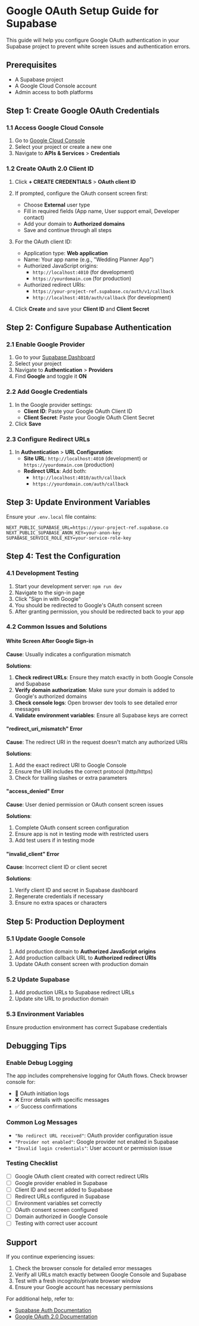 # Google OAuth Setup Guide for Supabase

This guide will help you configure Google OAuth authentication in your Supabase project to prevent white screen issues and authentication errors.

## Prerequisites

- A Supabase project
- A Google Cloud Console account
- Admin access to both platforms

## Step 1: Create Google OAuth Credentials

### 1.1 Access Google Cloud Console
1. Go to [Google Cloud Console](https://console.cloud.google.com/)
2. Select your project or create a new one
3. Navigate to **APIs & Services** > **Credentials**

### 1.2 Create OAuth 2.0 Client ID
1. Click **+ CREATE CREDENTIALS** > **OAuth client ID**
2. If prompted, configure the OAuth consent screen first:
   - Choose **External** user type
   - Fill in required fields (App name, User support email, Developer contact)
   - Add your domain to **Authorized domains**
   - Save and continue through all steps

3. For the OAuth client ID:
   - Application type: **Web application**
   - Name: Your app name (e.g., "Wedding Planner App")
   - Authorized JavaScript origins:
     - `http://localhost:4010` (for development)
     - `https://yourdomain.com` (for production)
   - Authorized redirect URIs:
     - `https://your-project-ref.supabase.co/auth/v1/callback`
     - `http://localhost:4010/auth/callback` (for development)

4. Click **Create** and save your **Client ID** and **Client Secret**

## Step 2: Configure Supabase Authentication

### 2.1 Enable Google Provider
1. Go to your [Supabase Dashboard](https://supabase.com/dashboard)
2. Select your project
3. Navigate to **Authentication** > **Providers**
4. Find **Google** and toggle it **ON**

### 2.2 Add Google Credentials
1. In the Google provider settings:
   - **Client ID**: Paste your Google OAuth Client ID
   - **Client Secret**: Paste your Google OAuth Client Secret
2. Click **Save**

### 2.3 Configure Redirect URLs
1. In **Authentication** > **URL Configuration**:
   - **Site URL**: `http://localhost:4010` (development) or `https://yourdomain.com` (production)
   - **Redirect URLs**: Add both:
     - `http://localhost:4010/auth/callback`
     - `https://yourdomain.com/auth/callback`

## Step 3: Update Environment Variables

Ensure your `.env.local` file contains:

```env
NEXT_PUBLIC_SUPABASE_URL=https://your-project-ref.supabase.co
NEXT_PUBLIC_SUPABASE_ANON_KEY=your-anon-key
SUPABASE_SERVICE_ROLE_KEY=your-service-role-key
```

## Step 4: Test the Configuration

### 4.1 Development Testing
1. Start your development server: `npm run dev`
2. Navigate to the sign-in page
3. Click "Sign in with Google"
4. You should be redirected to Google's OAuth consent screen
5. After granting permission, you should be redirected back to your app

### 4.2 Common Issues and Solutions

#### White Screen After Google Sign-in
**Cause**: Usually indicates a configuration mismatch

**Solutions**:
1. **Check redirect URLs**: Ensure they match exactly in both Google Console and Supabase
2. **Verify domain authorization**: Make sure your domain is added to Google's authorized domains
3. **Check console logs**: Open browser dev tools to see detailed error messages
4. **Validate environment variables**: Ensure all Supabase keys are correct

#### "redirect_uri_mismatch" Error
**Cause**: The redirect URI in the request doesn't match any authorized URIs

**Solutions**:
1. Add the exact redirect URI to Google Console
2. Ensure the URI includes the correct protocol (http/https)
3. Check for trailing slashes or extra parameters

#### "access_denied" Error
**Cause**: User denied permission or OAuth consent screen issues

**Solutions**:
1. Complete OAuth consent screen configuration
2. Ensure app is not in testing mode with restricted users
3. Add test users if in testing mode

#### "invalid_client" Error
**Cause**: Incorrect client ID or client secret

**Solutions**:
1. Verify client ID and secret in Supabase dashboard
2. Regenerate credentials if necessary
3. Ensure no extra spaces or characters

## Step 5: Production Deployment

### 5.1 Update Google Console
1. Add production domain to **Authorized JavaScript origins**
2. Add production callback URL to **Authorized redirect URIs**
3. Update OAuth consent screen with production domain

### 5.2 Update Supabase
1. Add production URLs to Supabase redirect URLs
2. Update site URL to production domain

### 5.3 Environment Variables
Ensure production environment has correct Supabase credentials

## Debugging Tips

### Enable Debug Logging
The app includes comprehensive logging for OAuth flows. Check browser console for:
- 🔄 OAuth initiation logs
- ❌ Error details with specific messages
- ✅ Success confirmations

### Common Log Messages
- `"No redirect URL received"`: OAuth provider configuration issue
- `"Provider not enabled"`: Google provider not enabled in Supabase
- `"Invalid login credentials"`: User account or permission issue

### Testing Checklist
- [ ] Google OAuth client created with correct redirect URIs
- [ ] Google provider enabled in Supabase
- [ ] Client ID and secret added to Supabase
- [ ] Redirect URLs configured in Supabase
- [ ] Environment variables set correctly
- [ ] OAuth consent screen configured
- [ ] Domain authorized in Google Console
- [ ] Testing with correct user account

## Support

If you continue experiencing issues:
1. Check the browser console for detailed error messages
2. Verify all URLs match exactly between Google Console and Supabase
3. Test with a fresh incognito/private browser window
4. Ensure your Google account has necessary permissions

For additional help, refer to:
- [Supabase Auth Documentation](https://supabase.com/docs/guides/auth)
- [Google OAuth 2.0 Documentation](https://developers.google.com/identity/protocols/oauth2)